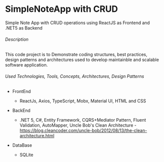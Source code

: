 # SimpleNoteApp with CRUD
Simple Note App with CRUD operations using ReactJS as Frontend and .NET5 as Backend 

###### Description
This code project is to Demonstrate coding structures, best practices, design patterns and architectures used to develop maintainble and scalable software application.

###### Used Technologies, Tools, Concepts, Architectures, Design Patterns
- FrontEnd
  - ReactJs, Axios, TypeScript, Mobx, Material UI, HTML and CSS
  
- BackEnd
  - .NET 5, C#, Entity Framework, CQRS+Mediator Pattern, Fluent Validation, AutoMapper, Uncle Bob's Clean Architecture - https://blog.cleancoder.com/uncle-bob/2012/08/13/the-clean-architecture.html

- DataBase
  - SQLite
